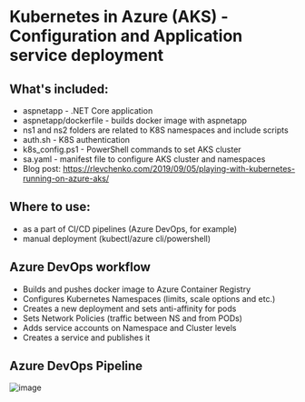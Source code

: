 # Kubernetes in Azure (AKS) - Configuration and Application service deployment

## What's included:

- aspnetapp - .NET Core application 
- aspnetapp/dockerfile - builds docker image with aspnetapp
- ns1 and ns2 folders are related to K8S namespaces and include scripts
- auth.sh - K8S authentication
- k8s_config.ps1 - PowerShell commands to set AKS cluster
- sa.yaml - manifest file to configure AKS cluster and namespaces
- Blog post: https://rlevchenko.com/2019/09/05/playing-with-kubernetes-running-on-azure-aks/

## Where to use:

- as a part of CI/CD pipelines (Azure DevOps, for example)
- manual deployment (kubectl/azure cli/powershell)

## Azure DevOps workflow

- Builds and pushes docker image to Azure Container Registry
- Configures Kubernetes Namespaces (limits, scale options and etc.)
- Creates a new deployment and sets anti-affinity for pods
- Sets Network Policies (traffic between NS and from PODs)
- Adds service accounts on Namespace and Cluster levels 
- Creates a service and publishes it

## Azure DevOps Pipeline
![image](https://rlevchenko.files.wordpress.com/2019/09/azure-devops-aks-pipeline.jpg)
